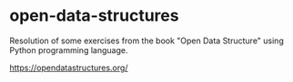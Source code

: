 # open-data-structures

Resolution of some exercises from the book "Open Data Structure" using Python programming language.

https://opendatastructures.org/
